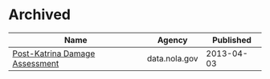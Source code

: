 # Archived

Name | Agency | Published
---- | ---- | ---------
[Post-Katrina Damage Assessment](../socrata/aned-jbk9.md) | data.nola.gov | 2013-04-03

